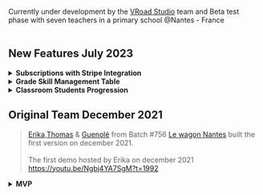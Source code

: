 Currently under development by the [VRoad Studio](https://www.vroadstudio.fr) team and  Beta test phase with seven teachers in a primary school @Nantes - France <br> <br>
## New Features July 2023

<details>
<summary><strong>Subscriptions with Stripe Integration</strong></summary>
Implemented a subscription system using Stripe for easy payment processing.
Users can now subscribe Ensemble services using Stripe's secure payment gateway.
</details>

<details>
<summary><strong>Grade Skill Management Table</strong></summary>
Added a new table for managing grade-specific skills.
Utilized Turbo Frame in Rails to ensure  a smooth user experience.
Implemented the ability to export this skill data as an XLSX file for easy sharing and offline use.
</details>

<details>
<summary><strong>Classroom Students Progression</strong></summary>
Introduced a feature for tracking and visualizing students' progress within a classroom.
Leveraged Turbo Stream for dynamic updates, ensuring that changes are reflected in real-time.
Enabled users to export the classroom students' progression data as an XLSX file, making it convenient for reporting and analysis.
</details>

## Original Team December 2021
> [Erika](https://github.com/97190),[Thomas](https://github.com/ThomasC222) & [Guenolé](https://github.com/Guedeloni) from Batch #756 [Le wagon Nantes](https://www.lewagon.com/fr/nantes) built the first version on december 2021.<br><br>
The first demo hosted by Erika on december 2021 <br>
https://youtu.be/Ngbj4YA7SgM?t=1992
<details>
<summary><strong>MVP</strong></summary>
. Advanced Action text and WorkPlan management <br>
. Rails 6 / Stimulus / HTML Css
</details>
